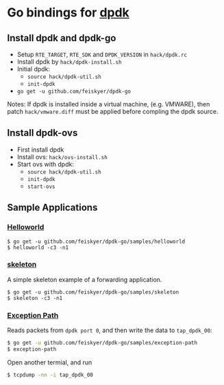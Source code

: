 # Go bindings for [dpdk](http://dpdk.org/)

## Install dpdk and dpdk-go

- Setup `RTE_TARGET`, `RTE_SDK` and `DPDK_VERSION` in `hack/dpdk.rc`
- Install dpdk by `hack/dpdk-install.sh`
- Initial dpdk:
    - `source hack/dpdk-util.sh`
    - `init-dpdk`
- `go get -u github.com/feiskyer/dpdk-go`

Notes: If dpdk is installed inside a virtual machine, (e.g. VMWARE), then patch `hack/vmware.diff` must be applied before compling the dpdk source.

## Install dpdk-ovs

- First install dpdk
- Install ovs: `hack/ovs-install.sh`
- Start ovs with dpdk:
    - `source hack/dpdk-util.sh`
    - `init-dpdk`
    - `start-ovs`

## Sample Applications

### [Helloworld](http://dpdk.org/doc/guides/sample_app_ug/hello_world.html)

```
$ go get -u github.com/feiskyer/dpdk-go/samples/helloworld
$ helloworld -c3 -n1
```

### [skeleton](http://dpdk.org/doc/guides/sample_app_ug/skeleton.html)

A simple skeleton example of a forwarding application.

```
$ go get -u github.com/feiskyer/dpdk-go/samples/skeleton
$ skeleton -c3 -n1
```

### [Exception Path](http://dpdk.org/doc/guides/sample_app_ug/exception_path.html)

Reads packets from `dpdk port 0`, and then write the data to `tap_dpdk_00`:

```sh
$ go get -u github.com/feiskyer/dpdk-go/samples/exception-path
$ exception-path
```

Open another termial, and run 

```sh
$ tcpdump -nn -i tap_dpdk_00
```